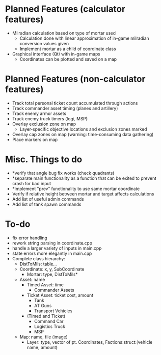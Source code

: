 # Planned Features (calculator features)
- Milradian calculation based on type of mortar used
    - Calculation done with linear approximation of in-game milradian conversion values given
    - Implement mortar as a child of coordinate class
- Graphical interface (Qt) with in-game maps
    - Coordinates can be plotted and saved on a map

# Planned Features (non-calculator features)
- Track total personal ticket count accumulated through actions
- Track commander asset timing (planes and artillery)
- Track enemy armor assets
- Track enemy truck timers (logi, MSP)
- Overlay exclusion zone on map
    - Layer-specific objective locations and exclusion zones marked
- Overlay cap zones on map (warning: time-consuming data gathering)
- Place markers on map

# Misc. Things to do
- *verify that angle bug fix works (check quadrants)
- *separate main functionality as a function that can be exited to prevent crash for bad input
- *implement "prev" functionality to use same mortar coordinate
- Verify if relative height between mortar and target affects calculations
- Add list of useful admin commands
- Add list of tank spawn commands

# To-do
- fix error handling
- rework string parsing in coordinate.cpp
- handle a larger variety of inputs in main.cpp
- state errors more elegantly in main.cpp
- Complete class hierarchy:
    - DistToMils: table...
    - Coordinate: x, y, SubCoordinate
        - Mortar: type, DistToMils*
    - Asset: name
        - Timed Asset: time
            - Commander Assets
        - Ticket Asset: ticket cost, amount
            - Tank
            - AT Guns
            - Transport Vehicles
        - (Timed and Ticket)
            - Command Car
            - Logistics Truck
            - MSP
    - Map: name, file (image)
        - Layer: type, vector of pt. Coordinates, Factions:struct:(vehicle name, amount)